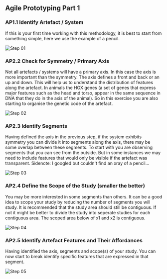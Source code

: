 ## Agile Prototyping Part 1


### AP1.1 Identify Artefact / System
If this is your first time working with this methodology, it is best to start from something simple, here we use the example of a pencil. 

![Step 01](/Agile/img/Methodology/S_01.PNG)

### AP2.2 Check for Symmetry / Primary Axis
Not all artefacts / systems will have a primary axis. In this case the axis is more important than the symmetry. The axis defines a front and back or an up and down. This will help us to understand the distribution of features along the artefact. In animals the HOX genes (a set of genes that express major features such as the head and torso, appear in the same sequence in DNA that they do in the axis of the animal). So in this exercise you are also starting to organise the genetic code of the artefact.

![Step 02](/Agile/img/Methodology/S_02.PNG)

### AP2.3 Identify Segments 
Having defined the axis in the previous step, if the system exhibits symmetry you can divide it into segments along the axis, there may be some overlap between these segments. To start with you are observing segments that you can see from the outside. But in some instances we may need to include features that would only be visible if the artefact was transparent. Sidenote: I googled but couldn't find an xray of a pencil...

![Step 03](/Agile/img/Methodology/S_03.PNG)

### AP2.4 Define the Scope of the Study (smaller the better)
You may be more interested in some segments than others. It can be a good idea to scope your study by reducing the number of segments you will study. It is recommended that the study area should still be contiguous. If not it might be better to divide the study into seperate studies for each contiguous area. The scoped area below of x1 and x2 is contiguous.

![Step 04](/Agile/img/Methodology/S_04.PNG)

### AP2.5 Identify Artefact Features and Their Affordances
Having identified the axis, segments and scope(s) of your study. You can now start to break identify specific features that are expressed in that segment. 

![Step 05](/Agile/img/Methodology/S_05.PNG)
